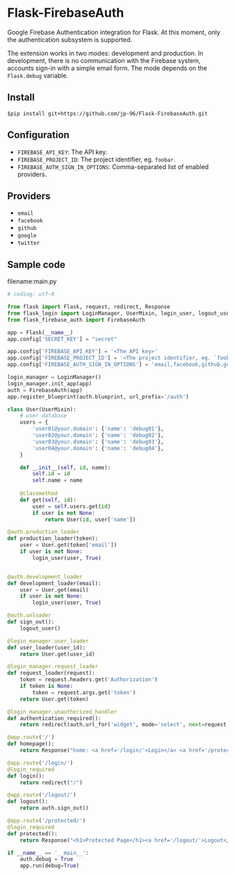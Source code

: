 # Flask-FirebaseAuth

Google Firebase Authentication integration for Flask. At this moment,
only the authentication subsystem is supported.

The extension works in two modes: development and production.
In development, there is no communication with the Firebase
system, accounts sign-in with a simple email form. The mode
depends on the `Flask.debug` variable.

## Install

```
$pip install git+https://github.com/jp-96/Flask-FirebaseAuth.git
```


## Configuration

- `FIREBASE_API_KEY`: The API key.
- `FIREBASE_PROJECT_ID`: The project identifier, eg. `foobar`.
- `FIREBASE_AUTH_SIGN_IN_OPTIONS`: Comma-separated list of enabled providers.

## Providers

- `email`
- `facebook`
- `github`
- `google`
- `twitter`

## Sample code

filename:main.py

``` python:main.py
# coding: utf-8

from flask import Flask, request, redirect, Response
from flask_login import LoginManager, UserMixin, login_user, logout_user, login_required, current_user
from flask_firebase_auth import FirebaseAuth

app = Flask(__name__)
app.config['SECRET_KEY'] = "secret"

app.config['FIREBASE_API_KEY'] = '<The API key>'
app.config['FIREBASE_PROJECT_ID'] = '<The project identifier, eg. `foobar`>'
app.config['FIREBASE_AUTH_SIGN_IN_OPTIONS'] = 'email,facebook,github,google,twitter' #Comma-separated list of enabled providers.

login_manager = LoginManager()
login_manager.init_app(app)
auth = FirebaseAuth(app)
app.register_blueprint(auth.blueprint, url_prefix='/auth')

class User(UserMixin):
    # user database
    users = {
        'user01@your.domain': {'name': 'debug01'},
        'user02@your.domain': {'name': 'debug02'},
        'user03@your.domain': {'name': 'debug03'},
        'user04@your.domain': {'name': 'debug04'},
    }

    def __init__(self, id, name):
        self.id = id
        self.name = name
    
    @classmethod
    def get(self, id):
        user = self.users.get(id)
        if user is not None:
            return User(id, user['name'])

@auth.production_loader
def production_loader(token):
    user = User.get(token['email'])
    if user is not None:
        login_user(user, True)


@auth.development_loader
def development_loader(email):
    user = User.get(email)
    if user is not None:
        login_user(user, True)

@auth.unloader
def sign_out():
    logout_user()

@login_manager.user_loader
def user_loader(user_id):
    return User.get(user_id)

@login_manager.request_loader
def request_loader(request):
    token = request.headers.get('Authorization')
    if token is None:
        token = request.args.get('token')
    return User.get(token)

@login_manager.unauthorized_handler
def authentication_required():
    return redirect(auth.url_for('widget', mode='select', next=request.url))

@app.route('/')
def homepage():
    return Response("home: <a href='/login/'>Login</a> <a href='/protected/'>Protected</a> <a href='/logout/'>Logout</a>")

@app.route('/login/')
@login_required
def login():
    return redirect("/")

@app.route('/logout/')
def logout():
    return auth.sign_out()

@app.route('/protected/')
@login_required
def protected():
    return Response("<h1>Protected Page</h1><a href='/logout/'>Logout</a><br />" + current_user.name)

if __name__ == '__main__':
    auth.debug = True
    app.run(debug=True)
```
